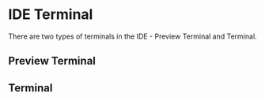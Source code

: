 # IDE Terminal

There are two types of terminals in the IDE - Preview Terminal and Terminal.

## Preview Terminal



## Terminal